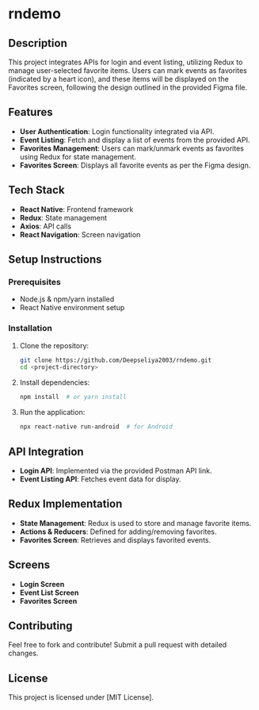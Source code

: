 # rndemo

## Description
This project integrates APIs for login and event listing, utilizing Redux to manage user-selected favorite items.
Users can mark events as favorites (indicated by a heart icon), and these items will be displayed on the Favorites screen, following the design outlined in the provided Figma file.

## Features
- **User Authentication**: Login functionality integrated via API.
- **Event Listing**: Fetch and display a list of events from the provided API.
- **Favorites Management**: Users can mark/unmark events as favorites using Redux for state management.
- **Favorites Screen**: Displays all favorite events as per the Figma design.

## Tech Stack
- **React Native**: Frontend framework
- **Redux**: State management
- **Axios**: API calls
- **React Navigation**: Screen navigation

## Setup Instructions
### Prerequisites
- Node.js & npm/yarn installed
- React Native environment setup

### Installation
1. Clone the repository:
   ```sh
   git clone https://github.com/Deepseliya2003/rndemo.git
   cd <project-directory>
   ```
2. Install dependencies:
   ```sh
   npm install  # or yarn install
   ```
3. Run the application:
   ```sh
   npx react-native run-android  # for Android
   ```

## API Integration
- **Login API**: Implemented via the provided Postman API link.
- **Event Listing API**: Fetches event data for display.

## Redux Implementation
- **State Management**: Redux is used to store and manage favorite items.
- **Actions & Reducers**: Defined for adding/removing favorites.
- **Favorites Screen**: Retrieves and displays favorited events.

## Screens
- **Login Screen**
- **Event List Screen**
- **Favorites Screen**

## Contributing
Feel free to fork and contribute! Submit a pull request with detailed changes.

## License
This project is licensed under [MIT License].

